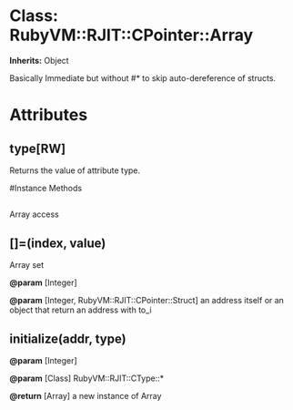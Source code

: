 # Class: RubyVM::RJIT::CPointer::Array
**Inherits:** Object
    

Basically Immediate but without #* to skip auto-dereference of structs.


# Attributes
## type[RW] [](#attribute-i-type)
Returns the value of attribute type.


#Instance Methods
## [](index) [](#method-i-[])
Array access

## []=(index, value) [](#method-i-[]=)
Array set

**@param** [Integer] 

**@param** [Integer, RubyVM::RJIT::CPointer::Struct] an address itself or an object that return an address with to_i

## initialize(addr, type) [](#method-i-initialize)

**@param** [Integer] 

**@param** [Class] RubyVM::RJIT::CType::*

**@return** [Array] a new instance of Array

